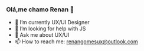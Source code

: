 ### Olá,me chamo Renan 👋

- 🌱 I’m currently UX/UI Designer
- 🤔 I’m looking for help with JS
- 💬 Ask me about UX/UI
- 📫 How to reach me: renangomesux@outlook.com


